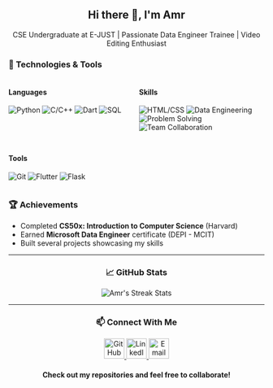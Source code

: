<div align="center">
  <h2>Hi there 👋, I'm Amr</h2>
  <p>CSE Undergraduate at E-JUST | Passionate Data Engineer Trainee | Video Editing Enthusiast</p>
</div>

### 🔧 Technologies & Tools
<div style="display: flex; flex-wrap: wrap; gap: 10px;">
  <div style="flex: 1; min-width: 200px;">
    <h4>Languages</h4>
    <p>
      <img src="https://img.shields.io/badge/-Python-3776AB?logo=python&logoColor=white" alt="Python">
      <img src="https://img.shields.io/badge/-C%2FC++-00599C?logo=c%2B%2B&logoColor=white" alt="C/C++">
      <img src="https://img.shields.io/badge/-Dart-0175C2?logo=dart&logoColor=white" alt="Dart">
      <img src="https://img.shields.io/badge/-SQL-4479A1?logo=postgresql&logoColor=white" alt="SQL">
    </p>
  </div>
  <div style="flex: 1; min-width: 200px;">
    <h4>Skills</h4>
    <p>
      <img src="https://img.shields.io/badge/-HTML%2FCSS-E34F26?logo=html5&logoColor=white" alt="HTML/CSS">
      <img src="https://img.shields.io/badge/-Data%20Engineering-FF6F00" alt="Data Engineering">
      <img src="https://img.shields.io/badge/-Problem%20Solving-4CAF50" alt="Problem Solving">
      <img src="https://img.shields.io/badge/-Team%20Collaboration-2196F3" alt="Team Collaboration">
    </p>
  </div>
  <div style="flex: 1; min-width: 200px;">
    <h4>Tools</h4>
    <p>
      <img src="https://img.shields.io/badge/-Git-F05032?logo=git&logoColor=white" alt="Git">
      <img src="https://img.shields.io/badge/-Flutter-02569B?logo=flutter&logoColor=white" alt="Flutter">
      <img src="https://img.shields.io/badge/-Flask-000000?logo=flask&logoColor=white" alt="Flask">
    </p>
  </div>
</div>

### 🏆 Achievements
- Completed <b>CS50x: Introduction to Computer Science</b> (Harvard)
- Earned <b>Microsoft Data Engineer</b> certificate (DEPI - MCIT)
- Built several projects showcasing my skills
<hr>
<div align="center">
  <h3>📈 GitHub Stats</h3>
  <img src="https://github-readme-streak-stats.herokuapp.com/?user=Amrr-Tarek&theme=dark" alt="Amr's Streak Stats">
</div>
<hr>
<div align="center"">
<h3> 📫 Connect With Me </h3>
  <a href="https://github.com/Amrr-Tarek" target="_blank" title="GitHub">
    <img src="https://skillicons.dev/icons?i=github" alt="GitHub" height="40" width="40">
  </a>
  <a href="https://www.linkedin.com/in/amrtarek0" target="_blank" title="LinkedIn">
    <img src="https://upload.wikimedia.org/wikipedia/commons/thumb/f/f8/LinkedIn_icon_circle.svg/108px-LinkedIn_icon_circle.svg.png" alt="LinkedIn" height="40" width="40">
  </a>
  <a href="mailto:amr.trk123@gmail.com" target="_blank" title="Email">
    <img src="https://upload.wikimedia.org/wikipedia/commons/7/7e/Gmail_icon_%282020%29.svg" alt="Email" height="40" width="40">
  </a>
</div>

<div align="center">
  <h4>Check out my repositories and feel free to collaborate!</h4>
</div>
